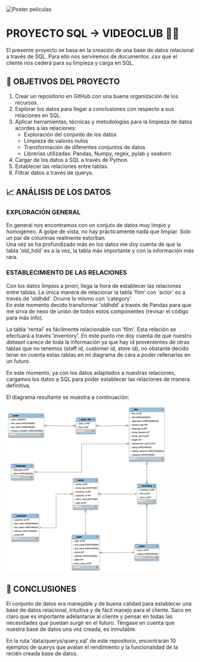 ![Poster peliculas](https://p4.wallpaperbetter.com/wallpaper/443/241/271/art-collage-digital-fan-wallpaper-preview.jpg)

# PROYECTO SQL -> VIDEOCLUB 📼📀  
  
El presente proyecto se basa en la creación de una base de datos relacional a través de SQL. Para ello nos serviremos de documentos .csv que el cliente nos cederá para su limpieza y carga en SQL.  
  
## 🎯 OBJETIVOS DEL PROYECTO 
  
1. Crear un repositorio en GitHub con una buena organización de los recursos.
2. Explorar los datos para llegar a conclusiones con respecto a sus relaciones en SQL.
3. Aplicar herramientas, técnicas y metodologías para la limpieza de datos acordes a las relaciones:
    - Exploración del conjunto de los datos
    - Limpieza de valores nulos
    - Transformación de diferentes conjuntos de datos
    - Librerías utilizadas: Pandas, Numpy, regex, pylab y seaborn
3. Cargar de los datos a SQL a través de Python.
4. Establecer las relaciones entre tablas.
5. Filtrar datos a través de querys.


## 📈 ANÁLISIS DE LOS DATOS 

### EXPLORACIÓN GENERAL
En general nos encontramos con un conjuto de datos muy limpio y homogeneo. A golpe de vista, no hay prácticamente nada que limpiar. Solo un par de columnas realmente estorban.  
Una vez se ha profundizado más en los datos me doy cuenta de que la tabla 'old_hdd' es a la vez, la tabla más importante y con la información más rara.

### ESTABLECIMIENTO DE LAS RELACIONES
Con los datos limpios a priori, llega la hora de establecer las relaciones entre tablas. La única manera de relacionar la tabla 'film' con 'actor' es a través de 'oldhdd'. Ocurre lo mismo con 'category'.  
En este momento decido transformar 'oldhdd' a través de Pandas para que me sirva de nexo de unión de todos estos componentes (revisar el código para más info).  
  
La tabla 'rental' es fácilmente relacionable con 'film'. Esta relación se efectuará a través 'inventory'. En este punto me doy cuenta de que nuestro *dataset* carece de toda la información ya que hay id provenientes de otras tablas que no tenemos (staff id, customer id, store id), no obstante decido tener en cuenta estas tablas en mi diagrama de cara a poder rellenarlas en un futuro.  
  
En este momento, ya con los datos adaptados a nuestras relaciones, cargamos los datos a SQL para poder establecer las relaciones de manera definitiva.  
  
El diagrama resultante se muestra a continuación:  
  
![EDR](https://github.com/Periclates7/SQL-Proyect/blob/main/img/diagrama%20de%20relaciones%20copia.png)  
  
## 🐬 CONCLUSIONES
El conjunto de datos era manejable y de buena calidad para establecer una base de datos relacional, intuitiva y de fácil manejo para el cliente. Saco en claro que es importante adelantarse al cliente y pensar en todas las necesidades que puedan surgir en el futuro. Téngase en cuenta que nuestra base de datos una vez creada, es inmutable.  
  
En la ruta 'data/querys/query.sql' de este repositorio, encontrarán 10 ejemplos de querys que avalan el rendimiento y la funcionalidad de la recién creada base de datos.

